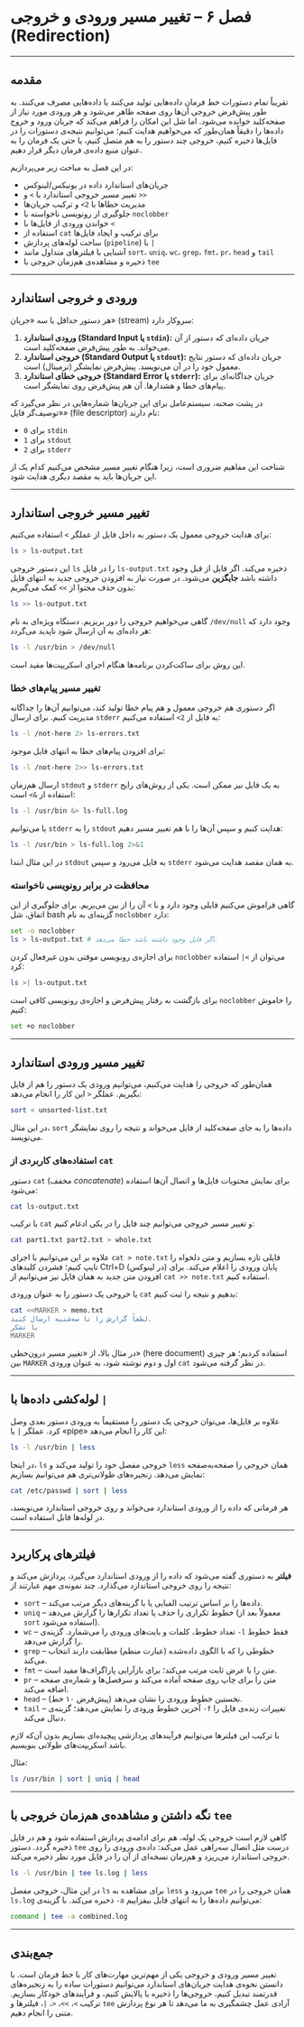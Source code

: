 # فصل ۶ – تغییر مسیر ورودی و خروجی (Redirection)

---

## مقدمه

تقریباً تمام دستورات خط فرمان داده‌هایی تولید می‌کنند یا داده‌هایی مصرف می‌کنند.
به طور پیش‌فرض خروجی آن‌ها روی صفحه ظاهر می‌شود و هر ورودی مورد نیاز از صفحه‌کلید خوانده می‌شود.
اما شل این امکان را فراهم می‌کند که جریان ورود و خروج داده‌ها را دقیقاً همان‌طور که می‌خواهیم هدایت کنیم؛
می‌توانیم نتیجه‌ی دستورات را در فایل‌ها ذخیره کنیم، خروجی چند دستور را به هم متصل کنیم، یا حتی
یک فرمان را به عنوان منبع داده‌ی فرمان دیگر قرار دهیم.

در این فصل به مباحث زیر می‌پردازیم:

* جریان‌های استاندارد داده در یونیکس/لینوکس
* تغییر مسیر خروجی استاندارد با `>` و `>>`
* مدیریت خطاها با `2>` و ترکیب جریان‌ها
* جلوگیری از رونویسی ناخواسته با `noclobber`
* خواندن ورودی از فایل‌ها با `<`
* استفاده از `cat` برای ترکیب و ایجاد فایل‌ها
* ساخت لوله‌های پردازش (`pipeline`) با `|`
* آشنایی با فیلترهای متداول مانند `sort`، `uniq`، `wc`، `grep`، `fmt`، `pr`، `head` و `tail`
* ذخیره و مشاهده‌ی هم‌زمان خروجی با `tee`

---

## ورودی و خروجی استاندارد

هر دستور حداقل با سه «جریان» (stream) سروکار دارد:

1. **ورودی استاندارد (Standard Input یا `stdin`):** جریان داده‌ای که دستور از آن می‌خواند. به طور پیش‌فرض صفحه‌کلید است.
2. **خروجی استاندارد (Standard Output یا `stdout`):** جریان داده‌ای که دستور نتایج معمول خود را در آن می‌نویسد. پیش‌فرض نمایشگر (ترمینال) است.
3. **خروجی خطای استاندارد (Standard Error یا `stderr`):** جریان جداگانه‌ای برای پیام‌های خطا و هشدارها. آن هم پیش‌فرض روی نمایشگر است.

در پشت صحنه، سیستم‌عامل برای این جریان‌ها شماره‌هایی در نظر می‌گیرد که «توصیف‌گر فایل» (file descriptor) نام دارند:

* `0` برای `stdin`
* `1` برای `stdout`
* `2` برای `stderr`

شناخت این مفاهیم ضروری است، زیرا هنگام تغییر مسیر مشخص می‌کنیم کدام یک از این جریان‌ها باید به مقصد دیگری هدایت شود.

---

## تغییر مسیر خروجی استاندارد

برای هدایت خروجی معمول یک دستور به داخل فایل از عملگر `>` استفاده می‌کنیم:

```bash
ls > ls-output.txt
```

این دستور خروجی `ls` را در فایل `ls-output.txt` ذخیره می‌کند. اگر فایل از قبل وجود داشته باشد **جایگزین** می‌شود.
در صورت نیاز به افزودن خروجی جدید به انتهای فایل بدون حذف محتوا از `>>` کمک می‌گیریم:

```bash
ls >> ls-output.txt
```

گاهی می‌خواهیم خروجی را دور بریزیم. دستگاه ویژه‌ای به نام `/dev/null` وجود دارد که هر داده‌ای به آن ارسال شود ناپدید می‌گردد:

```bash
ls -l /usr/bin > /dev/null
```

این روش برای ساکت‌کردن برنامه‌ها هنگام اجرای اسکریپت‌ها مفید است.

### تغییر مسیر پیام‌های خطا

اگر دستوری هم خروجی معمول و هم پیام خطا تولید کند، می‌توانیم آن‌ها را جداگانه مدیریت کنیم. برای ارسال `stderr` به فایل از `2>` استفاده می‌کنیم:

```bash
ls -l /not-here 2> ls-errors.txt
```

برای افزودن پیام‌های خطا به انتهای فایل موجود:

```bash
ls -l /not-here 2>> ls-errors.txt
```

ارسال هم‌زمان `stdout` و `stderr` به یک فایل نیز ممکن است. یکی از روش‌های رایج استفاده از `&>` است:

```bash
ls -l /usr/bin &> ls-full.log
```

یا می‌توانیم `stderr` را به `stdout` هدایت کنیم و سپس آن‌ها را با هم تغییر مسیر دهیم:

```bash
ls -l /usr/bin > ls-full.log 2>&1
```

در این مثال ابتدا `stdout` به فایل می‌رود و سپس `stderr` به همان مقصد هدایت می‌شود.

### محافظت در برابر رونویسی ناخواسته

گاهی فراموش می‌کنیم فایلی وجود دارد و با `>` آن را از بین می‌بریم. برای جلوگیری از این اتفاق، شل bash گزینه‌ای به نام `noclobber` دارد:

```bash
set -o noclobber
ls > ls-output.txt # اگر فایل وجود داشته باشد خطا می‌دهد.
```

برای اجازه‌ی رونویسی موقتی بدون غیرفعال کردن `noclobber` می‌توان از `>|` استفاده کرد:

```bash
ls >| ls-output.txt
```

برای بازگشت به رفتار پیش‌فرض و اجازه‌ی رونویسی کافی است `noclobber` را خاموش کنیم:

```bash
set +o noclobber
```

---

## تغییر مسیر ورودی استاندارد

همان‌طور که خروجی را هدایت می‌کنیم، می‌توانیم ورودی یک دستور را هم از فایل بگیریم. عملگر `<` این کار را انجام می‌دهد:

```bash
sort < unsorted-list.txt
```

در این مثال، `sort` داده‌ها را به جای صفحه‌کلید از فایل می‌خواند و نتیجه را روی نمایشگر می‌نویسد.

### استفاده‌های کاربردی از `cat`

دستور `cat` (مخفف *concatenate*) برای نمایش محتویات فایل‌ها و اتصال آن‌ها استفاده می‌شود:

```bash
cat ls-output.txt
```

با ترکیب `cat` و تغییر مسیر خروجی می‌توانیم چند فایل را در یکی ادغام کنیم:

```bash
cat part1.txt part2.txt > whole.txt
```

علاوه بر این می‌توانیم با اجرای `cat > note.txt` فایلی تازه بسازیم و متن دلخواه را تایپ کنیم؛ فشردن کلیدهای Ctrl+D (در لینوکس) پایان ورودی را اعلام می‌کند. برای افزودن متن جدید به همان فایل نیز می‌توانیم از `cat >> note.txt` استفاده کنیم.

یا خروجی یک دستور را به عنوان ورودی `cat` بدهیم و نتیجه را ثبت کنیم:
```bash
cat <<MARKER > memo.txt
لطفاً گزارش را تا سه‌شنبه ارسال کنید.
با تشکر
MARKER
```

در مثال بالا، از «تغییر مسیر درون‌خطی» (here document) استفاده کردیم؛ هر چیزی بین `MARKER` اول و دوم نوشته شود، به عنوان ورودی `cat` در نظر گرفته می‌شود.

---

## لوله‌کشی داده‌ها با `|`

علاوه بر فایل‌ها، می‌توان خروجی یک دستور را مستقیماً به ورودی دستور بعدی وصل کرد. عملگر `|` یا «pipe» این کار را انجام می‌دهد:

```bash
ls -l /usr/bin | less
```

در اینجا، `ls` خروجی مفصل خود را تولید می‌کند و `less` همان خروجی را صفحه‌به‌صفحه نمایش می‌دهد. زنجیره‌های طولانی‌تری هم می‌توانیم بسازیم:

```bash
cat /etc/passwd | sort | less
```

هر فرمانی که داده را از ورودی استاندارد می‌خواند و روی خروجی استاندارد می‌نویسد، در لوله‌ها قابل استفاده است.

---

## فیلترهای پرکاربرد

**فیلتر** به دستوری گفته می‌شود که داده را از ورودی استاندارد می‌گیرد، پردازش می‌کند و نتیجه را روی خروجی استاندارد می‌گذارد. چند نمونه‌ی مهم عبارتند از:

* `sort` – داده‌ها را بر اساس ترتیب الفبایی یا با گزینه‌های دیگر مرتب می‌کند.
* `uniq` – خطوط تکراری را حذف یا تعداد تکرارها را گزارش می‌دهد (معمولاً بعد از `sort` استفاده می‌شود).
* `wc` – تعداد خطوط، کلمات و بایت‌های ورودی را می‌شمارد. گزینه‌ی `-l` فقط خطوط را گزارش می‌دهد.
* `grep` – خطوطی را که با الگوی داده‌شده (عبارت منظم) مطابقت دارند انتخاب می‌کند.
* `fmt` – متن را با عرض ثابت مرتب می‌کند؛ برای بازآرایی پاراگراف‌ها مفید است.
* `pr` – متن را برای چاپ روی صفحه آماده می‌کند و سرفصل‌ها و شماره‌ی صفحه اضافه می‌کند.
* `head` – نخستین خطوط ورودی را نشان می‌دهد (پیش‌فرض ۱۰ خط).
* `tail` – آخرین خطوط ورودی را نمایش می‌دهد؛ گزینه‌ی `-f` تغییرات زنده‌ی فایل را دنبال می‌کند.

با ترکیب این فیلترها می‌توانیم فرآیندهای پردازشی پیچیده‌ای بسازیم بدون آن‌که لازم باشد اسکریپت‌های طولانی بنویسیم.

مثال:

```bash
ls /usr/bin | sort | uniq | head
```

---

## نگه داشتن و مشاهده‌ی هم‌زمان خروجی با `tee`

گاهی لازم است خروجی یک لوله، هم برای ادامه‌ی پردازش استفاده شود و هم در فایل ذخیره گردد.
دستور `tee` درست مثل اتصال سه‌راهی عمل می‌کند: داده‌ی ورودی را روی خروجی استاندارد می‌ریزد و هم‌زمان نسخه‌ای از آن را در فایل مورد نظر ذخیره می‌کند.

```bash
ls -l /usr/bin | tee ls.log | less
```

در این مثال، خروجی مفصل `ls` برای مشاهده به `less` می‌رود و `tee` همان خروجی را در `ls.log` ذخیره می‌کند. با گزینه‌ی `-a` می‌توانیم داده‌ها را به انتهای فایل بیفزاییم:

```bash
command | tee -a combined.log
```

---

## جمع‌بندی

تغییر مسیر ورودی و خروجی یکی از مهم‌ترین مهارت‌های کار با خط فرمان است. با دانستن نحوه‌ی هدایت جریان‌های استاندارد می‌توانیم دستورات ساده را به زنجیره‌های قدرتمند تبدیل کنیم، خروجی‌ها را ذخیره یا پالایش کنیم، و فرآیندهای خودکار بسازیم. ترکیب `>`، `>>`، `<`، `|`، فیلترها و `tee` آزادی عمل چشمگیری به ما می‌دهد تا هر نوع پردازش متنی را انجام دهیم.